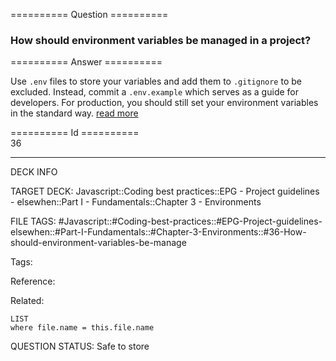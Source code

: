 ========== Question ==========  

### How should environment variables be managed in a project?  

========== Answer ==========  

Use `.env` files to store your variables and add them to `.gitignore` to be excluded. Instead, commit a `.env.example` which serves as a guide for developers. For production, you should still set your environment variables in the standard way. [read more](https://medium.com/@rafaelvidaurre/managing-environment-variables-in-node-js-2cb45a55195f)

========== Id ==========  
36

---

DECK INFO

TARGET DECK: Javascript::Coding best practices::EPG - Project guidelines - elsewhen::Part I - Fundamentals::Chapter 3 - Environments

FILE TAGS: #Javascript::#Coding-best-practices::#EPG-Project-guidelines-elsewhen::#Part-I-Fundamentals::#Chapter-3-Environments::#36-How-should-environment-variables-be-manage

Tags:

Reference:

Related:

```dataview
LIST
where file.name = this.file.name
````
QUESTION STATUS: Safe to store
